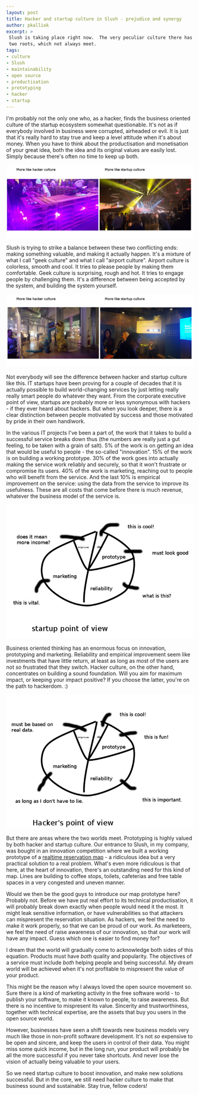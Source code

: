 ```yaml
---
layout: post
title: Hacker and startup culture in Slush - prejudice and synergy
author: pkalliok
excerpt: >
 Slush is taking place right now.  The very peculiar culture there has
 two roots, which not always meet.
tags:
- culture
- Slush
- maintainability
- open source
- productisation
- prototyping
- hacker
- startup
---
```


I'm probably not the only one who, as a hacker, finds the business oriented culture of the startup ecosystem somewhat questionable.  It's not as if everybody involved in business were corrupted, airheaded or evil.  It is just that it's really hard to stay true and keep a level attitude when it's about money.  When you have to think about the productisation and monetisation of your great idea, both the idea and its original values are easily lost.  Simply because there's often no time to keep up both.

![cultures](/img/hacker-and-startup-culture/hacker-and-startup-1.jpeg) 

Slush is trying to strike a balance between these two conflicting ends: making something valuable, and making it actually happen.  It's a mixture of what I call "geek culture" and what I call "airport culture".  Airport culture is colorless, smooth and cool.  It tries to please people by making them comfortable.  Geek culture is surprising, rough and hot.  It tries to engage people by challenging them.  It's a difference between being accepted by the system, and building the system yourself.

![cultures](/img/hacker-and-startup-culture/hacker-and-startup-2.jpeg)

Not everybody will see the difference between hacker and startup culture like this.  IT startups have been proving for a couple of decades that it is actually possible to build world-changing services by just letting really really smart people do whatever they want.  From the corporate executive point of view, startups are probably more or less synonymous with hackers - if they ever heard about hackers.  But when you look deeper, there is a clear distinction between people motivated by success and those motivated by pride in their own handiwork.

In the various IT projects I've been a part of, the work that it takes to build a successful service breaks down thus (the numbers are really just a gut feeling, to be taken with a grain of salt).  5% of the work is on getting an idea that would be useful to people - the so-called "innovation".  15% of the work is on building a working prototype.  30% of the work goes into actually making the service work reliably and securely, so that it won't frustrate or compromise its users.  40% of the work is marketing, reaching out to people who will benefit from the service.  And the last 10% is empirical improvement on the service: using the data from the service to improve its usefulness.  These are all costs that come before there is much revenue, whatever the business model of the service is.

![value of time for startup](/img/hacker-and-startup-culture/time-1.jpeg)

Business oriented thinking has an enormous focus on innovation, prototyping and marketing.  Reliability and empirical improvement seem like investments that have little return, at least as long as most of the users are not *so* frustrated that they switch.  Hacker culture, on the other hand, concentrates on building a sound foundation.  Will you aim for maximum impact, or keeping your impact positive?  If you choose the latter, you're on the path to hackerdom. :)

![value of time for hackers](/img/hacker-and-startup-culture/time-2.jpeg)

But there are areas where the two worlds meet.  Prototyping is highly valued by both hacker and startup culture.  Our entrance to Slush, in my company, was bought in an innovation competition where we built a working prototype of a [realtime reservation map](http://koneidenkapinaadele.github.io/vvk/) - a ridiculous idea but a very practical solution to a real problem.  What's even more ridiculous is that here, at the heart of innovation, there's an outstanding need for this kind of map.  Lines are building to coffee stops, toilets, cafeterias and free table spaces in a very congested and uneven manner.

Would we then be the good guys to introduce our map prototype here?  Probably not.  Before we have put real effort to its technical productisation, it will probably break down exactly when people would need it the most.  It might leak sensitive information, or have vulnerabilities so that attackers can mispresent the reservation situation.  As hackers, we feel the need to make it work properly, so that we can be proud of our work.  As marketeers, we feel the need of raise awareness of our innovation, so that our work will have any impact.  Guess which one is easier to find money for?

I dream that the world will gradually come to acknowledge both sides of this equation.  Products must have *both* quality and popularity.  The objectives of a service must include *both* helping people and being successful.  My dream world will be achieved when it's not profitable to mispresent the value of your product.

This might be the reason why I always loved the open source movement so.  Sure there is a kind of marketing activity in the free software world - to publish your software, to make it known to people, to raise awareness.  But there is no incentive to mispresent its value.  Sincerity and trustworthiness, together with technical expertise, are the assets that buy you users in the open source world.

However, businesses have seen a shift towards new business models very much like those in non-profit software development.  It's not *so* expensive to be open and sincere, and keep the users in control of their data.  You might miss some quick income, but in the long run, your product will probably be all the more successful if you never take shortcuts.  And never lose the vision of actually being valuable to your users.

So we need startup culture to boost innovation, and make new solutions successful.  But in the core, we still need hacker culture to make that business sound and sustainable.  Stay true, fellow coders!  

